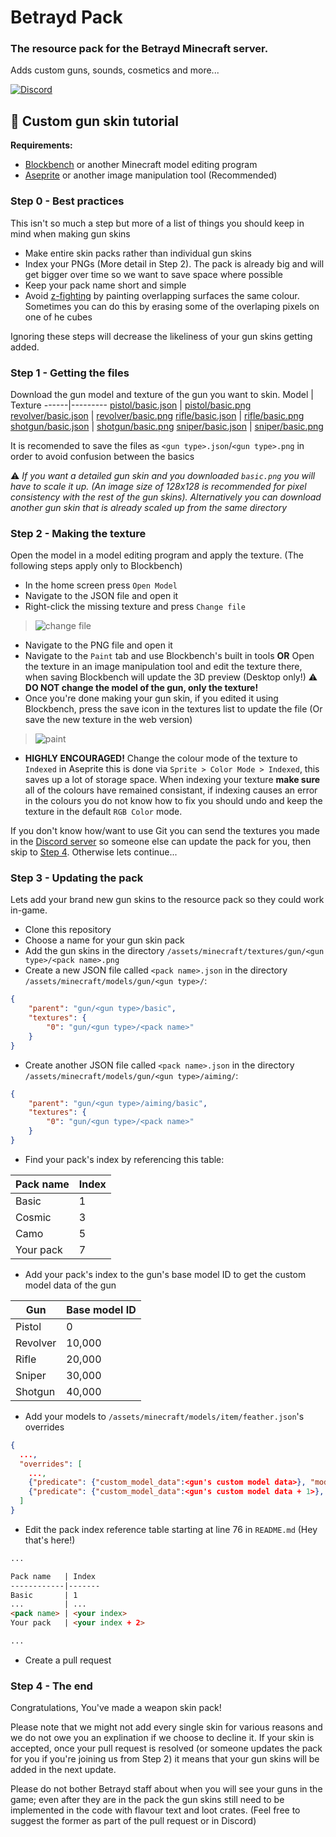 # Betrayd Pack

### The resource pack for the Betrayd Minecraft server.
Adds custom guns, sounds, cosmetics and more...

[![Discord](https://img.shields.io/badge/Discord-5865F2?style=for-the-badge&logo=discord&logoColor=white)](https://discord.gg/TZ5hdRrpDT)

## 🎨 Custom gun skin tutorial

**Requirements:**
- [Blockbench](https://www.blockbench.net/) or another Minecraft model editing program
- [Aseprite](https://www.aseprite.org/) or another image manipulation tool (Recommended)

### Step 0 - Best practices
This isn't so much a step but more of a list of things you should keep in mind when making gun skins
- Make entire skin packs rather than individual gun skins
- Index your PNGs (More detail in Step 2). The pack is already big and will get bigger over time so we want to save space where possible
- Keep your pack name short and simple
- Avoid [z-fighting](https://en.wikipedia.org/wiki/Z-fighting) by painting overlapping surfaces the same colour. Sometimes you can do this by erasing some of the overlaping pixels on one of he cubes

Ignoring these steps will decrease the likeliness of your gun skins getting added.

### Step 1 - Getting the files
Download the gun model and texture of the gun you want to skin.
Model | Texture
------|---------
[pistol/basic.json](https://github.com/yo314159at/betrayd-pack/tree/main/assets/minecraft/models/gun/pistol/basic.json) | [pistol/basic.png](https://github.com/yo314159at/betrayd-pack/tree/main/assets/minecraft/textures/gun/pistol/basic.png)
[revolver/basic.json](https://github.com/yo314159at/betrayd-pack/tree/main/assets/minecraft/models/gun/revolver/basic.json) | [revolver/basic.png](https://github.com/yo314159at/betrayd-pack/tree/main/assets/minecraft/textures/gun/revolver/basic.png) 
[rifle/basic.json](https://github.com/yo314159at/betrayd-pack/tree/main/assets/minecraft/models/gun/rifle/basic.json) | [rifle/basic.png](https://github.com/yo314159at/betrayd-pack/tree/main/assets/minecraft/textures/gun/rifle/basic.png)
[shotgun/basic.json](https://github.com/yo314159at/betrayd-pack/tree/main/assets/minecraft/models/gun/shotgun/basic.json) | [shotgun/basic.png](https://github.com/yo314159at/betrayd-pack/tree/main/assets/minecraft/textures/gun/shotgun/basic.png)
[sniper/basic.json](https://github.com/yo314159at/betrayd-pack/tree/main/assets/minecraft/models/gun/sniper/basic.json) | [sniper/basic.png](https://github.com/yo314159at/betrayd-pack/tree/main/assets/minecraft/textures/gun/sniper/basic.png)

It is recomended to save the files as `<gun type>.json`/`<gun type>.png` in order to avoid confusion between the basics

⚠️ *If you want a detailed gun skin and you downloaded `basic.png` you will have to scale it up. (An image size of 128x128 is recommended for pixel consistency with the rest of the gun skins). Alternatively you can download another gun skin that is already scaled up from the same directory*

### Step 2 - Making the texture
Open the model in a model editing program and apply the texture. (The following steps apply only to Blockbench)
- In the home screen press `Open Model`
- Navigate to the JSON file and open it
- Right-click the missing texture and press `Change file`
> ![change file](https://user-images.githubusercontent.com/51864749/208269731-8c09ca88-fb4b-402d-af09-ad2287aad23d.png)
- Navigate to the PNG file and open it
- Navigate to the `Paint` tab and use Blockbench's built in tools **OR** Open the texture in an image manipulation tool and edit the texture there, when saving Blockbench will update the 3D preview (Desktop only!) ⚠️ **DO NOT change the model of the gun, only the texture!**
- Once you're done making your gun skin, if you edited it using Blockbench, press the save icon in the textures list to update the file (Or save the new texture in the web version)
> ![paint](https://user-images.githubusercontent.com/51864749/208269932-b28578a4-617c-43ec-9c48-6fb7a34b4fef.png)
- **HIGHLY ENCOURAGED!** Change the colour mode of the texture to `Indexed` in Aseprite this is done via `Sprite > Color Mode > Indexed`, this saves up a lot of storage space. When indexing your texture **make sure** all of the colours have remained consistant, if indexing causes an error in the colours you do not know how to fix you should undo and keep the texture in the default `RGB Color` mode.

If you don't know how/want to use Git you can send the textures you made in the [Discord server](https://discord.gg/TZ5hdRrpDT) so someone else can update the pack for you, then skip to [Step 4](https://github.com/yo314159at/betrayd-pack/edit/main/README.md#step-4---the-end). Otherwise lets continue...

### Step 3 - Updating the pack
Lets add your brand new gun skins to the resource pack so they could work in-game.
- Clone this repository
- Choose a name for your gun skin pack
- Add the gun skins in the directory `/assets/minecraft/textures/gun/<gun type>/<pack name>.png`
- Create a new JSON file called `<pack name>.json` in the directory `/assets/minecraft/models/gun/<gun type>/`:
```json
{
	"parent": "gun/<gun type>/basic",
	"textures": {
		"0": "gun/<gun type>/<pack name>"
	}
}
```
- Create another JSON file called `<pack name>.json` in the directory `/assets/minecraft/models/gun/<gun type>/aiming/`:
```json
{
	"parent": "gun/<gun type>/aiming/basic",
	"textures": {
		"0": "gun/<gun type>/<pack name>"
	}
}
```
- Find your pack's index by referencing this table:

Pack name | Index
----------|-------
Basic     | 1
Cosmic    | 3
Camo      | 5
Your pack | 7
- Add your pack's index to the gun's base model ID to get the custom model data of the gun

Gun      | Base model ID
---------|---------------
Pistol   | 0
Revolver | 10,000
Rifle    | 20,000
Sniper   | 30,000
Shotgun  | 40,000
- Add your models to `/assets/minecraft/models/item/feather.json`'s overrides
```json
{
  ...,
  "overrides": [
    ...,
    {"predicate": {"custom_model_data":<gun's custom model data>}, "model": "gun/<gun type>/<pack name>"},
    {"predicate": {"custom_model_data":<gun's custom model data + 1>}, "model": "gun/<gun type>/aiming/<pack name>"}
  ]
}

```
- Edit the pack index reference table starting at line 76 in `README.md` (Hey that's here!)
```md
...

Pack name   | Index
------------|-------
Basic       | 1
...         | ...
<pack name> | <your index>
Your pack   | <your index + 2>

...
```
- Create a pull request

### Step 4 - The end
Congratulations, You've made a weapon skin pack! 

Please note that we might not add every single skin for various reasons and we do not owe you an explination if we choose to decline it. If your skin is accepted, once your pull request is resolved (or someone updates the pack for you if you're joining us from Step 2) it means that your gun skins will be added in the next update.

Please do not bother Betrayd staff about when you will see your guns in the game; even after they are in the pack the gun skins still need to be implemented in the code with flavour text and loot crates. (Feel free to suggest the former as part of the pull request or in Discord)
